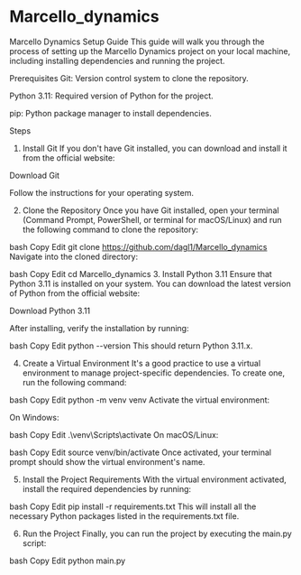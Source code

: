 # Marcello_dynamics
Marcello Dynamics Setup Guide
This guide will walk you through the process of setting up the Marcello Dynamics project on your local machine, including installing dependencies and running the project.

Prerequisites
Git: Version control system to clone the repository.

Python 3.11: Required version of Python for the project.

pip: Python package manager to install dependencies.

Steps
1. Install Git
If you don't have Git installed, you can download and install it from the official website:

Download Git

Follow the instructions for your operating system.

2. Clone the Repository
Once you have Git installed, open your terminal (Command Prompt, PowerShell, or terminal for macOS/Linux) and run the following command to clone the repository:

bash
Copy
Edit
git clone https://github.com/dagl1/Marcello_dynamics
Navigate into the cloned directory:

bash
Copy
Edit
cd Marcello_dynamics
3. Install Python 3.11
Ensure that Python 3.11 is installed on your system. You can download the latest version of Python from the official website:

Download Python 3.11

After installing, verify the installation by running:

bash
Copy
Edit
python --version
This should return Python 3.11.x.

4. Create a Virtual Environment
It's a good practice to use a virtual environment to manage project-specific dependencies. To create one, run the following command:

bash
Copy
Edit
python -m venv venv
Activate the virtual environment:

On Windows:

bash
Copy
Edit
.\venv\Scripts\activate
On macOS/Linux:

bash
Copy
Edit
source venv/bin/activate
Once activated, your terminal prompt should show the virtual environment's name.

5. Install the Project Requirements
With the virtual environment activated, install the required dependencies by running:

bash
Copy
Edit
pip install -r requirements.txt
This will install all the necessary Python packages listed in the requirements.txt file.

6. Run the Project
Finally, you can run the project by executing the main.py script:

bash
Copy
Edit
python main.py
